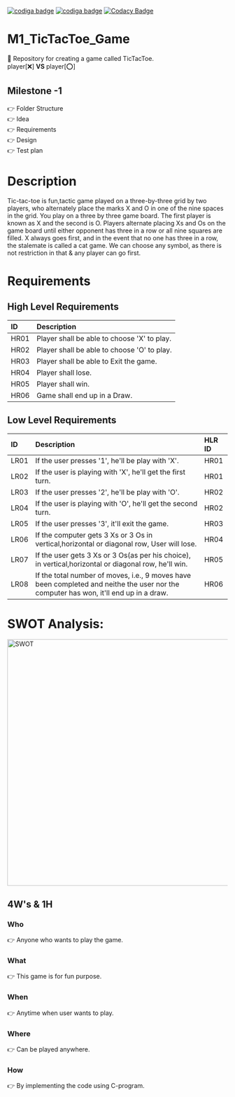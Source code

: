 <a href="https://api.codiga.io/project/31278/status/svg">   <img src="https://api.codiga.io/project/31278/status/svg?style=dark" alt="codiga badge" /></a>
<a href="https://api.codiga.io/project/31278/score/svg">   <img src="https://api.codiga.io/project/31278/score/svg?style=dark" alt="codiga badge" /></a>
[![Codacy Badge](https://app.codacy.com/project/badge/Grade/164274b2ccd04aee9d7d12e043a788f3)](https://www.codacy.com/gh/VenomAsh/M1_TicTacToe_Game/dashboard?utm_source=github.com&amp;utm_medium=referral&amp;utm_content=VenomAsh/M1_TicTacToe_Game&amp;utm_campaign=Badge_Grade)
# M1_TicTacToe_Game </br>
:pushpin: Repository for creating a game called TicTacToe.</br>
 player[:x:]  **VS**  player[:o:]

## Milestone -1

:point_right: Folder Structure </br>
:point_right: Idea </br>
:point_right: Requirements </br>
:point_right: Design </br>
:point_right: Test plan

# Description
Tic-tac-toe is fun,tactic game played on a three-by-three grid by two players, who alternately place the marks X and O in one of the nine spaces in the grid. You play on a three by three game board. The first player is known as X and the second is O. Players alternate placing Xs and Os on the game board until either opponent has three in a row or all nine squares are filled. X always goes first, and in the event that no one has three in a row, the stalemate is called a cat game. We can choose any symbol, as there is not restriction in that & any player can go first.

# Requirements
## High Level Requirements</br>

|ID|Description|
|:---|:---|
|HR01|Player shall be able to choose 'X' to play.|
|HR02|Player shall be able to choose 'O' to play.|
|HR03|Player shall be able to Exit the game.|
|HR04|Player shall lose.|
|HR05|Player shall win.|
|HR06|Game shall end up in a Draw.|

## Low Level Requirements
|ID|Description|HLR ID|
|:---|:---|:---|
|LR01|If the user presses '1', he'll be play with 'X'.|HR01|
|LR02|If the user is playing with 'X', he'll get the first turn.|HR01|
|LR03|If the user presses '2', he'll be play with 'O'.|HR02|
|LR04|If the user is playing with 'O', he'll get the second turn.|HR02|
|LR05|If the user presses '3', it'll exit the game.|HR03|
|LR06|If the computer gets 3 Xs or 3 Os in vertical,horizontal or diagonal row, User will lose.|HR04|
|LR07|If the user gets 3 Xs or 3 Os(as per his choice), in vertical,horizontal or diagonal row, he'll win.|HR05|
|LR08|If the total number of moves, i.e., 9 moves have been completed and neithe the user nor the computer has won, it'll end up in a draw.|HR06|

# SWOT Analysis:

<img width="563" alt="SWOT" src="https://user-images.githubusercontent.com/98833151/153712194-4c443cc9-2a43-4ec2-8b0d-8e2815cbc976.png">


## 4W's & 1H
### Who
:point_right: Anyone who wants to play the game.

### What
:point_right: This game is for fun purpose.

### When
:point_right: Anytime when user wants to play.

### Where
:point_right: Can be played anywhere.

### How
:point_right: By implementing the code using C-program.

